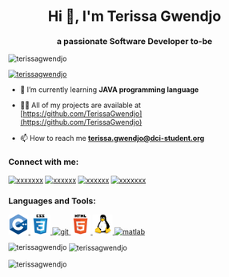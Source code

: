 <h1 align="center">Hi 👋, I'm Terissa Gwendjo</h1>
<h3 align="center">a passionate Software Developer to-be</h3>

<p align="left"> <img src="https://komarev.com/ghpvc/?username=terissagwendjo&label=Profile%20views&color=0e75b6&style=flat" alt="terissagwendjo" /> </p>

<p align="left"> <a href="https://github.com/ryo-ma/github-profile-trophy"><img src="https://github-profile-trophy.vercel.app/?username=terissagwendjo" alt="terissagwendjo" /></a> </p>

- 🌱 I’m currently learning **JAVA programming language**

- 👨‍💻 All of my projects are available at [https://github.com/TerissaGwendjo](https://github.com/TerissaGwendjo)

- 📫 How to reach me **terissa.gwendjo@dci-student.org**

<h3 align="left">Connect with me:</h3>
<p align="left">
<a href="https://linkedin.com/in/xxxxxxx" target="blank"><img align="center" src="https://raw.githubusercontent.com/rahuldkjain/github-profile-readme-generator/master/src/images/icons/Social/linked-in-alt.svg" alt="xxxxxxx" height="30" width="40" /></a>
<a href="https://fb.com/xxxxxx" target="blank"><img align="center" src="https://raw.githubusercontent.com/rahuldkjain/github-profile-readme-generator/master/src/images/icons/Social/facebook.svg" alt="xxxxxx" height="30" width="40" /></a>
<a href="https://instagram.com/xxxxxx" target="blank"><img align="center" src="https://raw.githubusercontent.com/rahuldkjain/github-profile-readme-generator/master/src/images/icons/Social/instagram.svg" alt="xxxxxx" height="30" width="40" /></a>
<a href="https://www.youtube.com/c/xxxxxxx" target="blank"><img align="center" src="https://raw.githubusercontent.com/rahuldkjain/github-profile-readme-generator/master/src/images/icons/Social/youtube.svg" alt="xxxxxxx" height="30" width="40" /></a>
</p>

<h3 align="left">Languages and Tools:</h3>
<p align="left"> <a href="https://www.w3schools.com/cpp/" target="_blank" rel="noreferrer"> <img src="https://raw.githubusercontent.com/devicons/devicon/master/icons/cplusplus/cplusplus-original.svg" alt="cplusplus" width="40" height="40"/> </a> <a href="https://www.w3schools.com/css/" target="_blank" rel="noreferrer"> <img src="https://raw.githubusercontent.com/devicons/devicon/master/icons/css3/css3-original-wordmark.svg" alt="css3" width="40" height="40"/> </a> <a href="https://git-scm.com/" target="_blank" rel="noreferrer"> <img src="https://www.vectorlogo.zone/logos/git-scm/git-scm-icon.svg" alt="git" width="40" height="40"/> </a> <a href="https://www.w3.org/html/" target="_blank" rel="noreferrer"> <img src="https://raw.githubusercontent.com/devicons/devicon/master/icons/html5/html5-original-wordmark.svg" alt="html5" width="40" height="40"/> </a> <a href="https://www.linux.org/" target="_blank" rel="noreferrer"> <img src="https://raw.githubusercontent.com/devicons/devicon/master/icons/linux/linux-original.svg" alt="linux" width="40" height="40"/> </a> <a href="https://www.mathworks.com/" target="_blank" rel="noreferrer"> <img src="https://upload.wikimedia.org/wikipedia/commons/2/21/Matlab_Logo.png" alt="matlab" width="40" height="40"/> </a> </p>

<p><img align="left" src="https://github-readme-stats.vercel.app/api/top-langs?username=terissagwendjo&show_icons=true&locale=en&layout=compact" alt="terissagwendjo" /></p>

<p>&nbsp;<img align="center" src="https://github-readme-stats.vercel.app/api?username=terissagwendjo&show_icons=true&locale=en" alt="terissagwendjo" /></p>

<p><img align="center" src="https://github-readme-streak-stats.herokuapp.com/?user=terissagwendjo&" alt="terissagwendjo" /></p>
